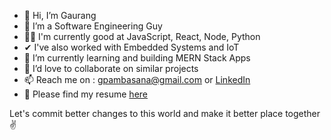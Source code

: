 - 👋 Hi, I’m Gaurang
- 👀 I’m a Software Engineering Guy
- 🐱‍🏍 I'm currently good at JavaScript, React, Node, Python
- ✔  I've also worked with Embedded Systems and IoT
- 🌱 I’m currently learning and building MERN Stack Apps
- 💞️ I’d love to collaborate on similar projects
- 📫 Reach me on : [gpambasana@gmail.com](emailto:gpambasana@gmail.com) or [LinkedIn](http://www.linkedin.com/in/gpambasana)
- 🤳 Please find my resume [here](https://docs.google.com/document/d/18IfTfexeH3kYXHumgd6QLkJPC2FBxv-MY7c5A7ufiYk/edit?usp=sharing)

Let's commit better changes to this world and make it better place together ✌
